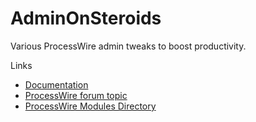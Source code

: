 AdminOnSteroids
========================

Various ProcessWire admin tweaks to boost productivity.

Links

 - [Documentation](https://github.com/rolandtoth/AdminOnSteroids/wiki/Documentation)
 - [ProcessWire forum topic](https://processwire.com/talk/topic/13389-adminonsteroids/)
 - [ProcessWire Modules Directory](http://modules.processwire.com/modules/admin-on-steroids/)
